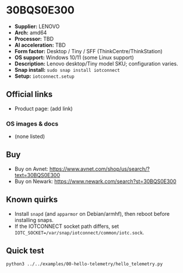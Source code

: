 # 30BQS0E300

- **Supplier:** LENOVO
- **Arch:** amd64
- **Processor:** TBD
- **AI acceleration:** TBD
- **Form factor:** Desktop / Tiny / SFF (ThinkCentre/ThinkStation)
- **OS support:** Windows 10/11 (some Linux support)
- **Description:** Lenovo desktop/Tiny model SKU; configuration varies.
- **Snap install:** `sudo snap install iotconnect`
- **Setup:** `iotconnect.setup`

## Official links
- Product page: (add link)

### OS images & docs
- (none listed)

## Buy
- Buy on Avnet: https://www.avnet.com/shop/us/search/?text=30BQS0E300
- Buy on Newark: https://www.newark.com/search?st=30BQS0E300

## Known quirks
- Install `snapd` (and `apparmor` on Debian/armhf), then reboot before installing snaps.
- If the IOTCONNECT socket path differs, set `IOTC_SOCKET=/var/snap/iotconnect/common/iotc.sock`.

## Quick test
```bash
python3 ../../examples/00-hello-telemetry/hello_telemetry.py
```
